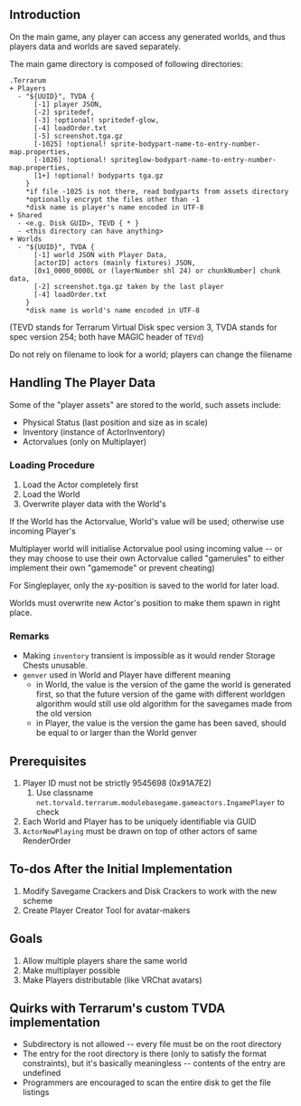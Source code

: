 ## Introduction

On the main game, any player can access any generated worlds, and thus players data and worlds are saved separately.

The main game directory is composed of following directories:

```
.Terrarum
+ Players
  - "${UUID}", TVDA {
      [-1] player JSON,
      [-2] spritedef,
      [-3] !optional! spritedef-glow,
      [-4] loadOrder.txt
      [-5] screenshot.tga.gz
      [-1025] !optional! sprite-bodypart-name-to-entry-number-map.properties,
      [-1026] !optional! spriteglow-bodypart-name-to-entry-number-map.properties,
      [1+] !optional! bodyparts tga.gz
    }
    *if file -1025 is not there, read bodyparts from assets directory
    *optionally encrypt the files other than -1
    *disk name is player's name encoded in UTF-8
+ Shared
  - <e.g. Disk GUID>, TEVD { * }
  - <this directory can have anything>
+ Worlds
  - "${UUID}", TVDA {
      [-1] world JSON with Player Data,
      [actorID] actors (mainly fixtures) JSON,
      [0x1_0000_0000L or (layerNumber shl 24) or chunkNumber] chunk data,
      [-2] screenshot.tga.gz taken by the last player
      [-4] loadOrder.txt
    }
    *disk name is world's name encoded in UTF-8
```

(TEVD stands for Terrarum Virtual Disk spec version 3, TVDA stands for spec version 254; both have MAGIC header of `TEVd`)

Do not rely on filename to look for a world; players can change the filename

## Handling The Player Data

Some of the "player assets" are stored to the world, such assets include:
- Physical Status (last position and size as in scale)
- Inventory (instance of ActorInventory)
- Actorvalues (only on Multiplayer)

### Loading Procedure

1. Load the Actor completely first
2. Load the World
3. Overwrite player data with the World's 
   
If the World has the Actorvalue, World's value will be used; otherwise use incoming Player's

Multiplayer world will initialise Actorvalue pool using incoming value -- or they may choose to use
their own Actorvalue called "gamerules" to either implement their own "gamemode" or prevent cheating)

For Singleplayer, only the xy-position is saved to the world for later load.

Worlds must overwrite new Actor's position to make them spawn in right place.

### Remarks

* Making `inventory` transient is impossible as it would render Storage Chests unusable.
* `genver` used in World and Player have different meaning
   * in World, the value is the version of the game the world is generated first, so that the future version of the game with different worldgen algorithm would still use old algorithm for the savegames made from the old version
   * in Player, the value is the version the game has been saved, should be equal to or larger than the World genver
## Prerequisites

1. Player ID must not be strictly 9545698 (0x91A7E2)
    1. Use classname `net.torvald.terrarum.modulebasegame.gameactors.IngamePlayer` to check
2. Each World and Player has to be uniquely identifiable via GUID
3. `ActorNowPlaying` must be drawn on top of other actors of same RenderOrder

## To-dos After the Initial Implementation

1. Modify Savegame Crackers and Disk Crackers to work with the new scheme
2. Create Player Creator Tool for avatar-makers

## Goals

1. Allow multiple players share the same world
2. Make multiplayer possible
3. Make Players distributable (like VRChat avatars)

## Quirks with Terrarum's custom TVDA implementation

- Subdirectory is not allowed -- every file must be on the root directory
- The entry for the root directory is there (only to satisfy the format constraints), but it's basically meaningless -- contents of the entry are undefined
- Programmers are encouraged to scan the entire disk to get the file listings
